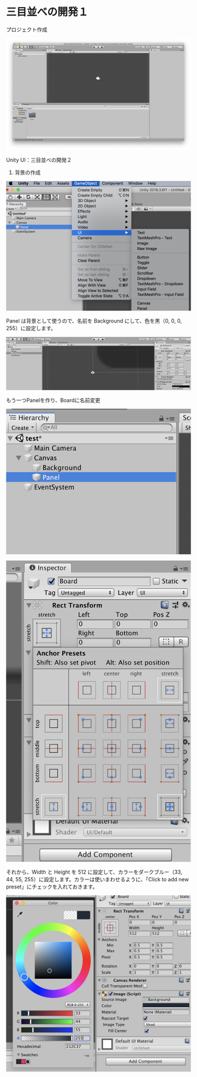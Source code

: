 # 三目並べの開発１

プロジェクト作成

![プロジェクト作成](img/20190418_01.png)

Unity UI：三目並べの開発２

1. 背景の作成

![プロジェクト作成](img/20190422_01.png)

Panel は背景として使うので、名前を Background にして、色を黒（0, 0, 0, 255）に設定します。

![](img/20190423_01.png)

もう一つPanelを作り、Boardに名前変更

![](img/20190424_01.png)

![](img/20190424_02.png)

それから、Width と Height を 512 に設定して、カラーをダークブルー（33, 44, 55, 255）に設定します。カラーは使いまわせるように、「Click to add new preset」にチェックを入れておきます。

![](img/20190425_01.png)

